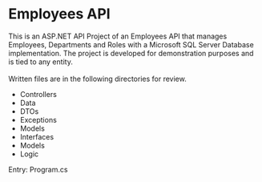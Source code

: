 # Employees API

This is an ASP.NET API Project of an Employees API that manages Employees, Departments and Roles with a Microsoft SQL Server Database implementation. The project is developed for demonstration purposes and is tied to any entity.
<br><br>
Written files are in the following directories for review.
<br>
- Controllers
- Data
- DTOs
- Exceptions
- Models
- Interfaces
- Models
- Logic

Entry: Program.cs
